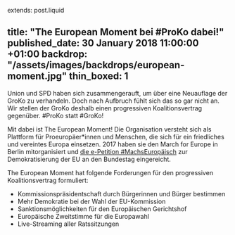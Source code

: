 extends: post.liquid

title: "The European Moment bei #ProKo dabei!"
published_date:  30 January 2018 11:00:00 +01:00
backdrop: "/assets/images/backdrops/european-moment.jpg"
thin_boxed: 1
---

Union und SPD haben sich zusammengerauft, um über eine Neuauflage der GroKo zu verhandeln. Doch nach Aufbruch fühlt sich das so gar nicht an. Wir stellen der GroKo deshalb einen progressiven Koalitionsvertrag gegenüber. #ProKo statt #GroKo!


Mit dabei ist The European Moment! Die Organisation versteht sich als Plattform für Proeuropäer\*innen und Menschen, die sich für ein friedliches und vereintes Europa einsetzen. 2017 haben sie den March for Europe in Berlin mitorganisiert und [die e-Petition #MachsEuropäisch](https://machs-europaeisch.eu/de/) zur Demokratisierung der EU an den Bundestag eingereicht. 


The European Moment hat folgende Forderungen für den progressiven Koalitionsvertrag formuliert:

- Kommissionspräsidentschaft durch Bürgerinnen und Bürger bestimmen
- Mehr Demokratie bei der Wahl der EU-Kommission
- Sanktionsmöglichkeiten für den Europäischen Gerichtshof
- Europäische Zweitstimme für die Europawahl
- Live-Streaming aller Ratssitzungen
